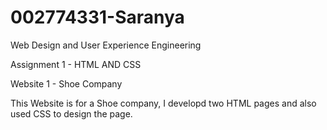 # 002774331-Saranya 
Web Design and User Experience Engineering 


Assignment 1 - HTML AND CSS

Website 1 - Shoe Company 

This Website is for a Shoe company, I developd two HTML pages and also used CSS to design the page. 
